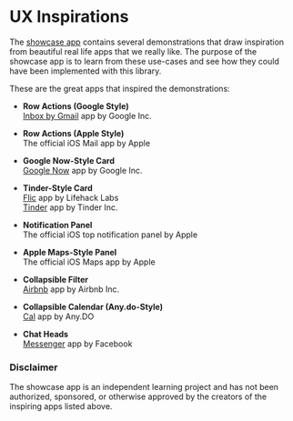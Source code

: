 # UX Inspirations

The [showcase app](real-life-example) contains several demonstrations that draw inspiration from beautiful real life apps that we really like. The purpose of the showcase app is to learn from these use-cases and see how they could have been implemented with this library.

These are the great apps that inspired the demonstrations:

* **Row Actions (Google Style)**
<br>[Inbox by Gmail](https://itunes.apple.com/us/app/inbox-by-gmail/id905060486?mt=8) app by Google Inc.

* **Row Actions (Apple Style)**
<br>The official iOS Mail app by Apple

* **Google Now-Style Card**
<br>[Google Now](https://itunes.apple.com/us/app/google-search-made-just-for-mobile/id284815942?mt=8) app by Google Inc.

* **Tinder-Style Card**
<br>[Flic](https://itunes.apple.com/us/app/flic-delete-manage-camera-roll-easily-delete-photos/id918263212?mt=8) app by Lifehack Labs
<br>[Tinder](https://itunes.apple.com/us/app/tinder/id547702041?mt=8) app by Tinder Inc.

* **Notification Panel**
<br>The official iOS top notification panel by Apple

* **Apple Maps-Style Panel**
<br>The official iOS Maps app by Apple

* **Collapsible Filter**
<br>[Airbnb](https://itunes.apple.com/us/app/airbnb/id401626263?mt=8) app by Airbnb Inc.

* **Collapsible Calendar (Any.do-Style)**
<br>[Cal](https://itunes.apple.com/us/app/cal-shared-calendar-daily-organizer-weekly-planner/id648287824?mt=8) app by Any.DO

* **Chat Heads**
<br>[Messenger](https://play.google.com/store/apps/details?id=com.facebook.orca&hl=en) app by Facebook

### Disclaimer

The showcase app is an independent learning project and has not been authorized, sponsored, or otherwise approved by the creators of the inspiring apps listed above.
